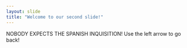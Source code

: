 ```yaml
---
layout: slide
title: "Welcome to our second slide!"
---
```

NOBODY EXPECTS THE SPANISH INQUISITION!
Use the left arrow to go back!

